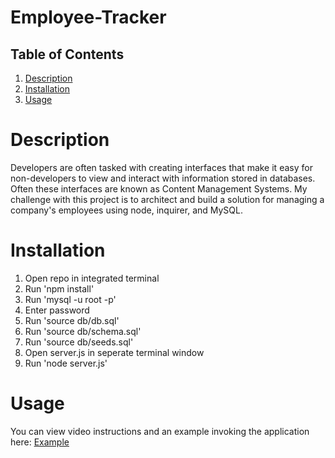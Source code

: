 # Employee-Tracker
 
## Table of Contents
1. [Description](#description)
2. [Installation](#installation)
3. [Usage](#usage)

# Description
Developers are often tasked with creating interfaces that make it easy for non-developers to view and interact with information stored in databases. Often these interfaces are known as Content Management Systems. My challenge with this project is to architect and build a solution for managing a company's employees using node, inquirer, and MySQL.
# Installation
1) Open repo in integrated terminal
2) Run 'npm install'
3) Run 'mysql -u root -p'
4) Enter password
5) Run 'source db/db.sql'
6) Run 'source db/schema.sql'
7) Run 'source db/seeds.sql'
9) Open server.js in seperate terminal window
10) Run 'node server.js'
# Usage
You can view video instructions and an example invoking the application here: [Example](/assets/example-video.webm)
